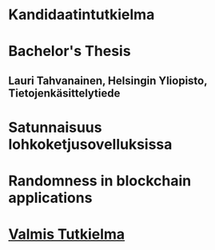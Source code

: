 # Kandidaatintutkielma
# Bachelor's Thesis
## Lauri Tahvanainen, Helsingin Yliopisto, Tietojenkäsittelytiede
# Satunnaisuus lohkoketjusovelluksissa
# Randomness in blockchain applications

# [Valmis Tutkielma](https://github.com/LauriTahvanainen/KandidaatinTutkielma/blob/main/TahvanainenLauriSatunnaisuusLohkoketjusovelluksissa.pdf)
